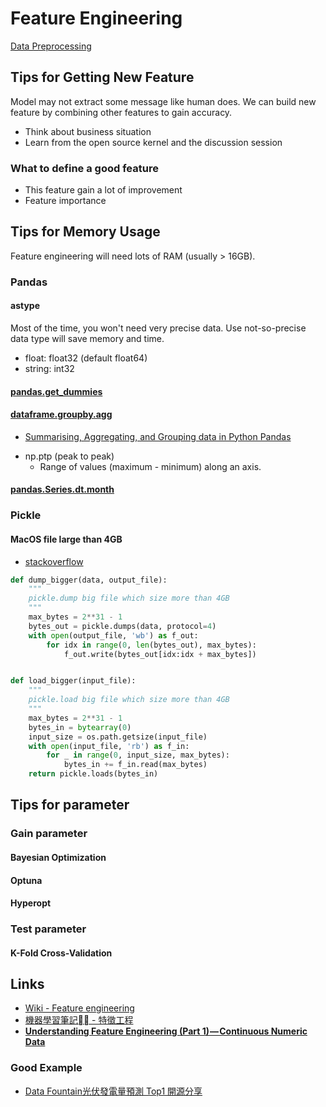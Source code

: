 # Feature Engineering

[Data Preprocessing](MachineLearningConcepts.md#Data-Preprocessing)

## Tips for Getting New Feature

Model may not extract some message like human does. We can build new feature by combining other features to gain accuracy.

* Think about business situation
* Learn from the open source kernel and the discussion session

### What to define a good feature

* This feature gain a lot of improvement
* Feature importance

## Tips for Memory Usage

Feature engineering will need lots of RAM (usually > 16GB).

### Pandas

#### astype

Most of the time, you won't need very precise data. Use not-so-precise data type will save memory and time.

* float: float32 (default float64)
* string: int32

#### [pandas.get_dummies](https://pandas.pydata.org/pandas-docs/stable/reference/api/pandas.get_dummies.html)

#### [dataframe.groupby.agg](https://pandas.pydata.org/pandas-docs/version/0.22/generated/pandas.core.groupby.DataFrameGroupBy.agg.html)

* [Summarising, Aggregating, and Grouping data in Python Pandas](https://www.shanelynn.ie/summarising-aggregation-and-grouping-data-in-python-pandas/)

- np.ptp (peak to peak)
  - Range of values (maximum - minimum) along an axis.

#### [pandas.Series.dt.month](https://pandas.pydata.org/pandas-docs/stable/reference/api/pandas.Series.dt.month.html)

### Pickle

#### MacOS file large than 4GB

* [stackoverflow](https://stackoverflow.com/questions/31468117/python-3-can-pickle-handle-byte-objects-larger-than-4gb)

```py
def dump_bigger(data, output_file):
    """
    pickle.dump big file which size more than 4GB
    """
    max_bytes = 2**31 - 1
    bytes_out = pickle.dumps(data, protocol=4)
    with open(output_file, 'wb') as f_out:
        for idx in range(0, len(bytes_out), max_bytes):
            f_out.write(bytes_out[idx:idx + max_bytes])


def load_bigger(input_file):
    """
    pickle.load big file which size more than 4GB
    """
    max_bytes = 2**31 - 1
    bytes_in = bytearray(0)
    input_size = os.path.getsize(input_file)
    with open(input_file, 'rb') as f_in:
        for _ in range(0, input_size, max_bytes):
            bytes_in += f_in.read(max_bytes)
    return pickle.loads(bytes_in)
```

## Tips for parameter

### Gain parameter

#### Bayesian Optimization

#### Optuna

#### Hyperopt

### Test parameter

#### K-Fold Cross-Validation

## Links

* [Wiki - Feature engineering](https://en.wikipedia.org/wiki/Feature_engineering)
* [機器學習筆記 - 特徵工程](https://feisky.xyz/machine-learning/basic/feature-engineering.html)
* [**Understanding Feature Engineering (Part 1) — Continuous Numeric Data**](https://towardsdatascience.com/understanding-feature-engineering-part-1-continuous-numeric-data-da4e47099a7b)

### Good Example

* [Data Fountain光伏發電量預測 Top1 開源分享](https://zhuanlan.zhihu.com/p/44755488?utm_source=qq&utm_medium=social&utm_oi=623925402599559168)
